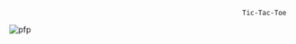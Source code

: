                                                               Tic-Tac-Toe
![pfp](https://user-images.githubusercontent.com/45996894/155713094-9eb6b805-b68b-40dc-b2da-149dad631eaa.png)
